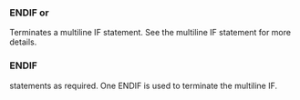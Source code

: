 

### ENDIF or

 Terminates a multiline IF statement. See the multiline IF statement for more details.

### ENDIF

 statements as required. One ENDIF is used to terminate the multiline IF.